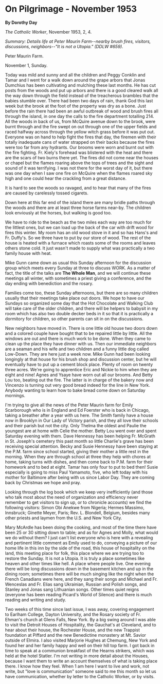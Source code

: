 On Pilgrimage - November 1953
=============================

**By Dorothy Day**

*The Catholic Worker*, November 1953, 2, 4.

*Summary: Details life at Peter Maurin Farm--nearby brush fires,
visitors, discussions, neighbors--"It is not a Utopia." (DDLW \#659).*

Peter Maurin Farm.

November 1, Sunday.

Today was mild and sunny and all the children and Peggy Conklin and
Tamar and I went for a walk down around the grape arbors that Jonas
Dumchius has been cultivating and mulching these last months. He has cut
posts from the woods and put up arbors and there is a good cleared walk
all the way down through the field instead of the treacherous brambles
that the babies stumble over. There had been two days of rain, thank God
this last week but the brook at the foot of the property was dry as a
bone. Just before the rain there had been an awful outbreak of wood and
brush fires all through the island, in one day the calls to the fire
department totalling 214. All the woods in back of us, from McQuire
avenue down to the brook, were burnt through and the fire swept on out
through one of the upper fields and raced halfway across through the
yellow witch grass before it was put out. Everyone was on hand to help
fight the fires that day, the firemen with their totally inadequate cans
of water strapped on their backs because the fires were too far from any
hydrants. Our brooms were worn and burnt out with the fire fighting. Fr.
Kiely's forehead was blistered with the heat and there are the scars of
two burns there yet. The fires did not come near the houses or chapel
but the flames roaring above the tops of trees and the sight and sound
of it was terrifying. I was not there for the worst day of it, but there
was one day when I saw one fire on McQuire when the flames roared sky
high and one could hear the crackling from a great distance.

It is hard to see the woods so ravaged, and to hear that many of the
fires are caused by carelessly tossed cigarets.

Down here at this far end of the island there are many bridle paths
through the woods and there are at least three horse farms near-by. The
children look enviously at the horses, but walking is good too.

We have to ride to the beach as the two miles each way are too much for
the littlest ones, but we can load up the back of the car with drift
wood for fires this winter. My room has an old wood stove in it and so
has Hans's and Fr. Duffy's. So we three have to put by our store of
wood. The rest of the house is heated with a furnace which roasts some
of the rooms and leaves others stone cold. It just wasn't made to supply
what was practically a two family house with heat.

Mike Gunn came down as usual this Sunday afternoon for the discussion
group which meets every Sunday at three to discuss WORK. As a matter of
fact, the title of the talks are **The Whole Man**, and we will continue
these meetings all winter, with sometimes a priest giving a conference,
and the day ending with benediction and the rosary.

Families come too, these Sunday afternoons, but there are so many
children usually that their meetings take place out doors. We hope to
have our Sundays so organized some day that the Hot Chocolate and
Walking Club will take care of the older children, and there will be
helpers to babysit in my room which has also two double decker beds in
it so that it is practically a dormitory for children, so other parents
can sit in on the discussions.

New neighbors have moved in. There is one little old house two doors
down and a colored couple have bought that to be repaired little by
little. All the windows are out and there is much work to be done. When
they came to clean up the place they have dinner with us. Then our
immediate neighbors are a seaman and his wife and two children and a
funny little dog called Low-Down. They are here just a week now. Mike
Gunn had been looking longingly at that house for his brush shop and
discussion center, but he will eventually have to put up a cement block
place. Plenty of room on twenty three acres. We're going to apprentice
Eric and Nickie to him when they are eight and nine! Agnes and Ysaye
have worn out all our brooms. And Betty Lou too, beating out the fire.
The latter is in charge of the bakery now and Vincenzo is turning out
very good bread indeed for the line in New York. Anybody wanting to
learn how to bake bread come down on Saturday mornings.

I'm trying to give all the news of the Peter Maurin farm for Emily
Scarborough who is in England and Ed Foerster who is back in Chicago,
taking a breather after a year with us here. The Smith family have a
house now in Brooklyn in Our Lady of Victory parish, and they all love
their schools and their parish but not the city. Only Thelma the oldest
and Paulie the youngest are at home with Celie the mother. Betty Lou
went over and spent Saturday evening with them. Dave Hennessy has been
helping Fr. McGrath in St. Joseph's cemetery this past month so little
Charlie's grave has been receiving special attention. Becky and Susie
Hennessy have been staying at the P.M. farm since school started, giving
their mother a little rest in the morning. When they are through school
at three they help with chores at home, taking turns with dishes, and
then come back to P.M. farm for their homework and to bed at eight.
Tamar has only four to put to bed then! Susie especially is going to
miss Paul Yamamoto, five, who left today with his mother for Baltimore
after being with us since Labor Day. They are coming back by Christmas
we hope and pray.

Looking through the log book which we keep very inefficiently (and those
who talk most about the need of organization and efficiency never
remember to get visitors to sign up, or to chronicle accounts) we find
the following visitors: Simon Obi Anekwe from Nigeria; Hermes Massimo,
Innsbruck; Ginette Meyer, Paris; Rev. L. Blondell, Belgium, besides many
other priests and laymen from the U.S. and New York City.

Mary McArdle has been doing the cooking, and most of the time there have
been 25 or 30 sitting down to table; and as for Agnes and Molly, what
would we do without them? I just can't list everyone who is here with a
revealing and pertinent little comment as Emily used to do, conveying a
picture of our home life in this inn by the side of the road, this house
of hospitality on the land, this meeting place for folk, this place
where we are trying too to restore the Sunday. It is not a Utopia. It is
truly a place sometimes like heaven and other times like hell. A place
where people live. One evening there will be long discussions down in
the basement kitchen and up in the dining room; sometimes there will be
much singing like the night when the French Canadians were here, and
they sang their songs and Michael and Fr. Wenceslas and Fr. Elias sang
Ukrainian, Russian and Polish songs, and Stanley and Jonas sang
Lithuanian songs. Other times quiet reigns (everyone has been reading
Picard's World of Silence) and there is much reading and writing and
study.

Two weeks of this time since last issue, I was away, covering engagement
to Earlham College, Dayton University, and the Rosary society of Fr.
Ehman's church at Glens Falls, New York. By a big swing around I was
able to visit the Detroit Houses of Hospitality, the Gauchat's at
Cleveland, and to hear about their house, the Rochester House, and the
new Trappist foundation at Piffard and the new Benedictine monastery at
Mt. Savior outside of Elmira. I also visited Marjorie Hughes at Chemung,
New York and found her and her family happy and well on their hill top
farm. I got back in time to speak at a communion breakfast of the Hearns
strikers, which was held at the hotel Statler. I'm not writing in more
detail about the Houses, because I want them to write an account
themselves of what is taking place there. I know how they feel. When 1
am here I want to live and work, not write, but "love is communication"
someone said to me this month so let us have communication, whether by
letter to the Catholic Worker, or by visits.
